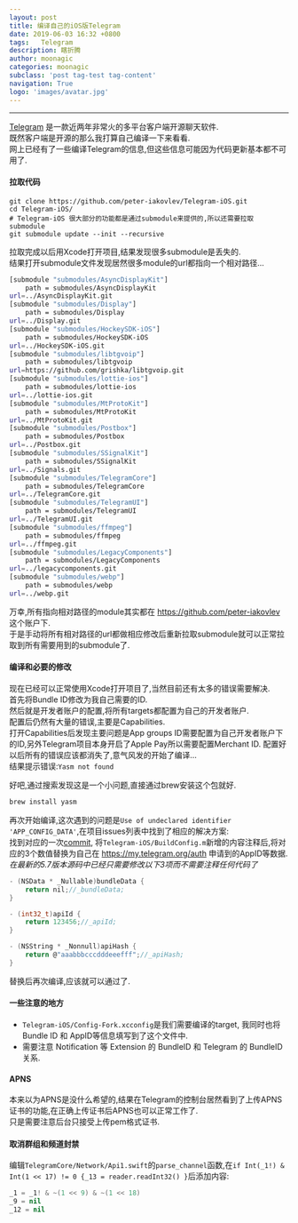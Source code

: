 ```yaml
---
layout: post
title: 编译自己的iOS版Telegram
date: 2019-06-03 16:32 +0800
tags:   Telegram
description: 瞎折腾
author: moonagic
categories: moonagic
subclass: 'post tag-test tag-content'
navigation: True
logo: 'images/avatar.jpg'
---
```


---
[Telegram](https://en.wikipedia.org/wiki/Telegram_(software)) 是一款近两年非常火的多平台客户端开源聊天软件.  
既然客户端是开源的那么我打算自己编译一下来看看.  
网上已经有了一些编译Telegram的信息,但这些信息可能因为代码更新基本都不可用了.  

#### 拉取代码
```Git
git clone https://github.com/peter-iakovlev/Telegram-iOS.git
cd Telegram-iOS/
# Telegram-iOS 很大部分的功能都是通过submodule来提供的,所以还需要拉取submodule
git submodule update --init --recursive
```
拉取完成以后用Xcode打开项目,结果发现很多submodule是丢失的.  
结果打开submodule文件发现居然很多module的url都指向一个相对路径...
```bash
[submodule "submodules/AsyncDisplayKit"]
	path = submodules/AsyncDisplayKit
url=../AsyncDisplayKit.git
[submodule "submodules/Display"]
	path = submodules/Display
url=../Display.git
[submodule "submodules/HockeySDK-iOS"]
	path = submodules/HockeySDK-iOS
url=../HockeySDK-iOS.git
[submodule "submodules/libtgvoip"]
	path = submodules/libtgvoip
url=https://github.com/grishka/libtgvoip.git
[submodule "submodules/lottie-ios"]
	path = submodules/lottie-ios
url=../lottie-ios.git
[submodule "submodules/MtProtoKit"]
	path = submodules/MtProtoKit
url=../MtProtoKit.git
[submodule "submodules/Postbox"]
	path = submodules/Postbox
url=../Postbox.git
[submodule "submodules/SSignalKit"]
	path = submodules/SSignalKit
url=../Signals.git
[submodule "submodules/TelegramCore"]
	path = submodules/TelegramCore
url=../TelegramCore.git
[submodule "submodules/TelegramUI"]
	path = submodules/TelegramUI
url=../TelegramUI.git
[submodule "submodules/ffmpeg"]
	path = submodules/ffmpeg
url=../ffmpeg.git
[submodule "submodules/LegacyComponents"]
	path = submodules/LegacyComponents
url=../legacycomponents.git
[submodule "submodules/webp"]
	path = submodules/webp
url=../webp.git
```
万幸,所有指向相对路径的module其实都在 https://github.com/peter-iakovlev 这个账户下.  
于是手动将所有相对路径的url都做相应修改后重新拉取submodule就可以正常拉取到所有需要用到的submodule了.  

#### 编译和必要的修改
现在已经可以正常使用Xcode打开项目了,当然目前还有太多的错误需要解决.  
首先将Bundle ID修改为我自己需要的ID.  
然后就是开发者账户的配置,将所有targets都配置为自己的开发者账户.  
配置后仍然有大量的错误,主要是Capabilities.  
打开Capabilities后发现主要问题是App groups ID需要配置为自己开发者账户下的ID,另外Telegram项目本身开启了Apple Pay所以需要配置Merchant ID.
配置好以后所有的错误应该都消失了,意气风发的开始了编译...  
结果提示错误:`Yasm not found`  

好吧,通过搜索发现这是一个小问题,直接通过brew安装这个包就好.
```bash
brew install yasm
```
再次开始编译,这次遇到的问题是`Use of undeclared identifier 'APP_CONFIG_DATA'`,在项目issues列表中找到了相应的解决方案:  
找到对应的一次[commit](https://github.com/peter-iakovlev/Telegram-iOS/commit/f5880c1a3c63a77179f1c4790716da0bc7e3a6c0), 将`Telegram-iOS/BuildConfig.m`新增的内容注释后,将对应的3个数值替换为自己在 https://my.telegram.org/auth 申请到的AppID等数据.  
_在最新的5.7版本源码中已经只需要修改以下3项而不需要注释任何代码了_
```c
- (NSData * _Nullable)bundleData {
    return nil;//_bundleData;
}

- (int32_t)apiId {
    return 123456;//_apiId;
}

- (NSString * _Nonnull)apiHash {
    return @"aaabbbcccdddeeefff";//_apiHash;
}
```
替换后再次编译,应该就可以通过了.  

#### 一些注意的地方
* `Telegram-iOS/Config-Fork.xcconfig`是我们需要编译的target, 我同时也将 Bundle ID 和 AppID等信息填写到了这个文件中.  
* 需要注意 Notification 等 Extension 的 BundleID 和 Telegram 的 BundleID 关系.


#### APNS
本来以为APNS是没什么希望的,结果在Telegram的控制台居然看到了上传APNS证书的功能,在正确上传证书后APNS也可以正常工作了.  
只是需要注意后台只接受上传pem格式证书.


#### 取消群组和频道封禁
编辑`TelegramCore/Network/Api1.swift`的`parse_channel`函数,在`if Int(_1!) & Int(1 << 17) != 0 {_13 = reader.readInt32() }`后添加内容:  
```swift
_1 = _1! & ~(1 << 9) & ~(1 << 18)
_9 = nil
_12 = nil
```
